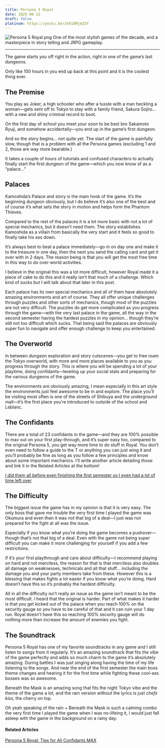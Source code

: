 ```yaml
---
title: Persona 5 Royal
date: 2025-06-22
draft: false
platinum: https://youtu.be/zkXiGMjm2SY
---
```

![Persona 5 Royal.png](https://raw.githubusercontent.com/ranhya/ranhya.github.io/refs/heads/main/images/Persona%205%20Royal.png)
One of the most stylish games of the decade, and a masterpiece in story telling and JRPG gameplay.
***

The game starts you off right in the action, right in one of the game’s last dungeons.

Only like 100 hours in you end up back at this point and it is the coolest thing ever.

## The Premise
You play as Joker, a high schooler who after a tussle with a man heckling a woman—gets sent off to Tokyo to stay with a family friend, Sakura Sojiro… with a new and shiny criminal record to boot.

On the first day of school you meet your soon to be best bro Sakamoto Ryuji, and somehow accidentally—you end up in the game’s first dungeon.

And so the story begins… not quite yet. The start of the game is painfully slow, though that is a problem with all the Persona games (excluding 1 and 2, those are way more bearable.)

It takes a couple of hours of tutorials and confused characters to actually finally start the first dungeon of the game—which you now know of as a “palace…”

## Palaces
Kamoshida’s Palace and story is the main hook of the game. It’s the beginning dungeon obviously, but I do believe it’s also one of the best and of course it’s what sets the story in motion and helps form the Phantom Thieves.

Compared to the rest of the palaces it is a lot more basic with not a lot of special mechanics, but it doesn’t need them. The story establishes Kamoshida as a villain from basically the very start and it feels so good to finally take his ass down.

It’s always best to beat a palace immediately—go in on day one and make it to the treasure in one day, then the next you send the calling card and get it over with in 2 days. The reason being is that you will get the most free time in this way to do over-world activities.

I believe in the original this was a lot more difficult, however Royal made it a piece of cake to do this and it really isn’t that much of a challenge. Which kind of sucks but I will talk about that later in this post.

Each palace has its own special mechanics and all of them have absolutely amazing environments and art of course. They all offer unique challenges through puzzles and other sorts of mechanics, though most of the puzzles are not very difficult. The puzzles do get more complicated as you progress through the game—with the very last palace in the game, all the way in the second semester having the hardest puzzles in my opinion… though they’re still not too difficult which sucks. That being said the palaces are obviously super fun to navigate and offer enough challenge to keep you entertained.

## The Overworld
In between dungeon exploration and story cutscenes—you get to free roam the Tokyo overworld, with more and more places available to you as you progress through the story. This is where you will be spending a lot of your playtime, doing confidants—leveling up your social stats and preparing for the various dungeons of the game.

The environments are obviously amazing, I mean especially in this art style the environments just feel awesome to be in and explore. The place you’ll be visiting most often is one of the streets of Shibuya and the underground mall—it’s the first place you’re introduced to outside of the school and Leblanc.

## The Confidants
There are a total of 23 confidants in the game—and they are 100% possible to max out on your first play-through, and it’s super easy too, compared to the original Persona 5, you get way more time to do stuff in Royal. You don’t even need to follow a guide to the T or anything you can just wing it and you’ll probably be fine as long as you follow a few principles and know about some important mechanics. I’ll write another article detailing those and link it in the Related Articles at the bottom!

[I did them all before even finishing the first semester so I even had a lot of time left over](https://youtu.be/zkXiGMjm2SY)

## The Difficulty
The biggest issue the game has in my opinion is that it is very easy. The only boss that gave me trouble the very first time I played the game was Okumura and even then it was not that big of a deal—I just was not prepared for the fight at all was the issue.

Especially if you know what you’re doing the game becomes a pushover—though that’s not that big of a deal. Even with the game not being super difficult you can make it more challenging for yourself if you add a few restrictions.

If it’s your first playthrough and care about difficulty—I recommend playing on hard and not merciless, the reason for that is that merciless also doubles all damage on weaknesses, technicals and all that stuff… including the damage you and your party members take from these. However this is a blessing that makes fights a lot easier if you know what you’re doing. Hard doesn’t have this so it’s probably the hardest difficulty. 

All in all the difficulty isn’t really an issue as the game isn’t meant to be the most difficult. I heard that the original is harder. Part of what makes it harder is that you get kicked out of the palace when you reach 100% on the security gauge so you have to be careful of that and it can ruin your 1 day run. Royal doesn’t have this so reaching 100% security gauge will do nothing more than increase the amount of enemies you fight.

## The Soundtrack
Persona 5 Royal has one of my favorite soundtracks in any game and I still listen to songs from it regularly. It’s an amazing soundtrack that fits the vibe of the game perfectly and adds so much charm to the game it’s absolutely amazing. During battles I was just singing along having the time of my life listening to the songs. And near the end of the first semester the main boss theme changes and hearing it for the first time while fighting these cool-ass bosses was so awesome.

Beneath the Mask is an amazing song that fits the night Tokyo vibe and the theme of the game a lot, and the rain version without the lyrics is just *chefs kiss*, the cherry on top. 

Oh yeah speaking of the rain + Beneath the Mask is such a calming combo the very first time I played the game when I was no-lifeing it, I would just fall asleep with the game in the background on a rainy day.


#### Related Articles
[Persona 5 Royal: Tips for All Confidants MAX](https://ranhya.github.io/posts/p5r-tips/)
